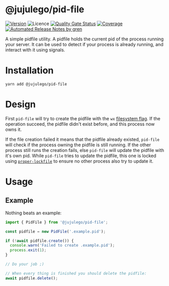 # @jujulego/pid-file
[![Version](https://img.shields.io/npm/v/@jujulego/pid-file)](https://www.npmjs.com/package/@jujulego/pid-file)
![Licence](https://img.shields.io/github/license/jujulego/pid-file)
[![Quality Gate Status](https://sonarcloud.io/api/project_badges/measure?project=jujulego_pid-file&metric=alert_status)](https://sonarcloud.io/dashboard?id=jujulego_pid-file)
[![Coverage](https://sonarcloud.io/api/project_badges/measure?project=jujulego_pid-file&metric=coverage)](https://sonarcloud.io/dashboard?id=jujulego_pid-file)
[![Automated Release Notes by gren](https://img.shields.io/badge/%F0%9F%A4%96-release%20notes-00B2EE.svg)](https://github-tools.github.io/github-release-notes/)

A simple pidfile utility. A pidfile holds the current pid of the process running your server.
It can be used to detect if your process is already running, and interact with it using signals.

# Installation
```shell
yarn add @jujulego/pid-file
```

# Design
First `pid-file` will try to create the pidfile with the `wx` [filesystem flag](https://nodejs.org/docs/latest-v14.x/api/fs.html#fs_file_system_flags).
If the operation succeed, the pidfile didn't exist before, and this process now owns it.

If the file creation failed it means that the pidfile already existed, `pid-file` will check if the process owning the pidfile is still running.
If the other process still runs the creation fails, else `pid-file` will update the pidfile with it's own pid.
While `pid-file` tries to update the pidfile, this one is locked using [`proper-lockfile`](https://www.npmjs.com/package/proper-lockfile)
to ensure no other process also try to update it.

# Usage
## Example
Nothing beats an example:
```typescript
import { PidFile } from '@jujulego/pid-file';

const pidfile = new PidFile('.example.pid');

if (!await pidfile.create()) {
  console.warn('Failed to create .example.pid');
  process.exit(1);
}

// Do your job ;)

// When every thing is finished you should delete the pidfile:
await pidfile.delete();
```
